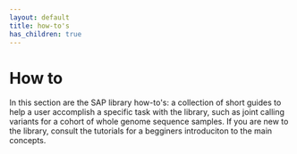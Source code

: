 ```yaml
---
layout: default
title: how-to's
has_children: true
---
```


# How to

In this section are the SAP library how-to's: a collection of short guides to help a user accomplish a specific task with the library, such as joint calling variants for a cohort of whole genome sequence samples. If you are new to the library, consult the tutorials for a begginers introduciton to the main concepts. 